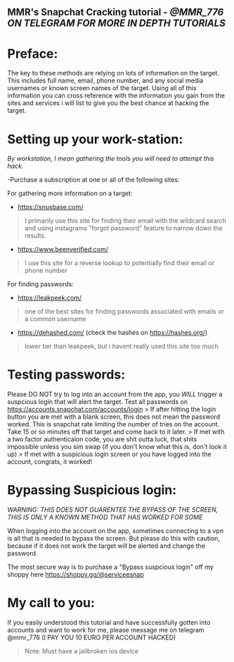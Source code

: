 ## MMR's Snapchat Cracking tutorial	-	*@MMR_776 ON TELEGRAM FOR MORE IN DEPTH TUTORIALS*

# Preface:
The key to these methods are relying on lots of information on the target. This includes full name, email, phone number, and any social media usernames or known screen names of the target. Using all of this information you can cross reference with the information you gain from the sites and services i will list to give you the best chance at hacking the target.
		
# Setting up your work-station:
*By workstation, I mean gathering the tools you will need to attempt this hack.*
		
-Purchase a subscription at one or all of the following sites:
		
For gathering more information on a target:
- https://snusbase.com/
> I primarily use this site for finding their email with the wildcard search and using instagrams "forgot password" feature to narrow down the results.
- https://www.beenverified.com/
> I use this site for a reverse lookup to potentially find their email or phone number
		
For finding passwords:
- https://leakpeek.com/
> one of the best sites for finding passwords associated with emails or a common username 
- https://dehashed.com/	(check the hashes on https://hashes.org/)
> lower tier than leakpeek, but i havent really used this site too much
				
# Testing passwords:
Please DO NOT try to log into an account from the app, you *WILL* trigger a suspcious login that will alert the target. Test all passwords on https://accounts.snapchat.com/accounts/login 
		> If after hitting the login button you are met with a blank screen, this does not mean the password worked. This is snapchat rate limiting the number of tries on the account. Take 15 or so minutes off that target and come back to it later.
		> If met with a two factor authenticaion code, you are shit outta luck, that shits impossible unless you sim swap (if you don't know what this is, don't look it up)
		> If met with a suspicious login screen or you have logged into the account, congrats, it worked!
		
# Bypassing Suspicious login:
*WARNING: THIS DOES NOT GUARENTEE THE BYPASS OF THE SCREEN, THIS IS ONLY A KNOWN METHOD THAT HAS WORKED FOR SOME*
		
When logging into the account on the app, sometimes connecting to a vpn is all that is needed to bypass the screen. But please do this with caution, because if it does not work the target will be alerted and change the password.
		
The most secure way is to purchase a "Bypass suspcious login" off my shoppy here https://shoppy.gg/@serviceesnap
		
# My call to you:
		
If you easily understood this tutorial and have successfully gotten into accounts and want to work for me, please message me on telegram @mmr_776 (I PAY YOU 10 EURO PER ACCOUNT HACKED)
		
> Note: Must have a jailbroken ios device

